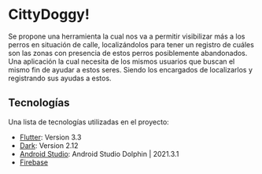 # CittyDoggy!

Se propone una herramienta la cual nos va a permitir visibilizar más a los perros en situación de calle, localizándolos para tener un registro de cuáles son las zonas con presencia de estos perros posiblemente abandonados. Una aplicación la cual necesita de los mismos usuarios que buscan el mismo fin de ayudar a estos seres. Siendo los encargados de localizarlos y registrando sus ayudas a estos.



## Tecnologías

Una lista de tecnologías utilizadas en el proyecto:
* [Flutter](https://flutter.dev/): Version 3.3
* [Dark](https://esflutter.dev/docs/resources/bootstrap-into-dart): Version 2.12
* [Android Studio](https://developer.android.com/): Android Studio Dolphin | 2021.3.1
* [Firebase](https://firebase.google.com/)

